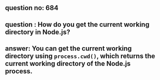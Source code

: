 
      
## question no: 684

## question : How do you get the current working directory in Node.js?

## answer: You can get the current working directory using `process.cwd()`, which returns the current working directory of the Node.js process.
      
